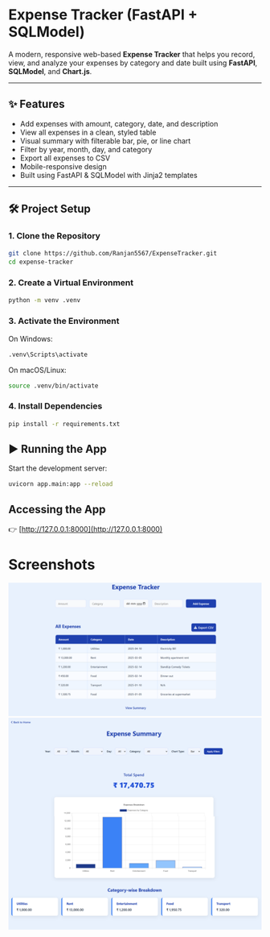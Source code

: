 # Expense Tracker (FastAPI + SQLModel)

A modern, responsive web-based **Expense Tracker** that helps you record, view, and analyze your expenses by category and date built using **FastAPI**, **SQLModel**, and **Chart.js**.

---

## ✨ Features

- Add expenses with amount, category, date, and description
- View all expenses in a clean, styled table
- Visual summary with filterable bar, pie, or line chart
- Filter by year, month, day, and category
- Export all expenses to CSV
- Mobile-responsive design
- Built using FastAPI & SQLModel with Jinja2 templates

---

## 🛠 Project Setup

### 1. Clone the Repository

```bash
git clone https://github.com/Ranjan5567/ExpenseTracker.git
cd expense-tracker
```

### 2. Create a Virtual Environment

```bash
python -m venv .venv
```

### 3. Activate the Environment

On Windows:

```bash
.venv\Scripts\activate
```

On macOS/Linux:

```bash
source .venv/bin/activate
```

### 4. Install Dependencies

```bash
pip install -r requirements.txt

```

## ▶️ Running the App

Start the development server:

```bash
uvicorn app.main:app --reload
```

## Accessing the App

👉 [http://127.0.0.1:8000](http://127.0.0.1:8000)

# Screenshots

![](app/images/index.png)
![](app/images/summary.png)
